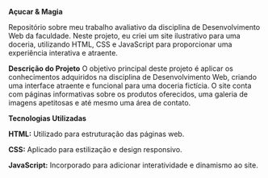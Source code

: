 **Açucar & Magia**

Repositório sobre meu trabalho avaliativo da disciplina de Desenvolvimento Web da faculdade. Neste projeto, eu criei um site ilustrativo para uma doceria, utilizando HTML, CSS e JavaScript para proporcionar uma experiência interativa e atraente.


**Descrição do Projeto**
O objetivo principal deste projeto é aplicar os conhecimentos adquiridos na disciplina de Desenvolvimento Web, criando uma interface atraente e funcional para uma doceria fictícia. O site conta com páginas informativas sobre os produtos oferecidos, uma galeria de imagens apetitosas e até mesmo uma área de contato.


**Tecnologias Utilizadas**

**HTML:** Utilizado para estruturação das páginas web.

**CSS:** Aplicado para estilização e design responsivo.

**JavaScript:** Incorporado para adicionar interatividade e dinamismo ao site.
